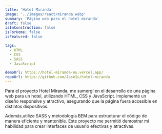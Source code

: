 ```yaml
---
title: 'Hotel Miranda'
image: '../images/react/miranda.webp'
summary: 'Página web para el hotel miranda'
draft: false
isInConstruction: false
isForHome: false
isFeatured: false

tags:
  - HTML
  - CSS
  - SASS
  - JavaScript

demoUrl: https://hotel-miranda-nu.vercel.app/
repoUrl: https://github.com/JoseIu/hotel-miranda
---
```


Para el proyecto Hotel Miranda, me sumergí en el desarrollo de una página web para un hotel, utilizando HTML, CSS y JavaScript. Implementé un diseño responsive y atractivo, asegurando que la página fuera accesible en distintos dispositivos.

Además,utilize SASS y metodología BEM para estructurar el código de manera eficiente y mantenible. Este proyecto me permitió demostrar mi habilidad para crear interfaces de usuario efectivas y atractivas.
